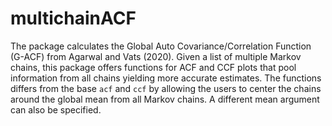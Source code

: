 # multichainACF
 The package calculates the Global Auto Covariance/Correlation Function (G-ACF) from Agarwal and Vats (2020). Given a list of multiple Markov chains, this package offers functions for ACF and CCF plots that pool information from all chains yielding more accurate estimates. The functions differs from the base `acf` and `ccf` by allowing the users to center the chains around the global mean from all Markov chains. A different mean argument can also be specified.
